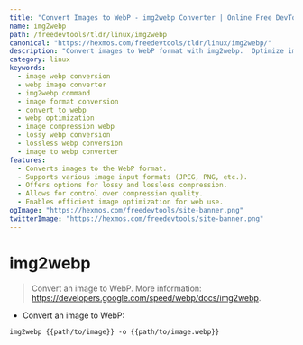 ```yaml
---
title: "Convert Images to WebP - img2webp Converter | Online Free DevTools by Hexmos"
name: img2webp
path: /freedevtools/tldr/linux/img2webp
canonical: "https://hexmos.com/freedevtools/tldr/linux/img2webp/"
description: "Convert images to WebP format with img2webp.  Optimize images for web performance with this efficient converter. Free online tool, no registration required."
category: linux
keywords:
  - image webp conversion
  - webp image converter
  - img2webp command
  - image format conversion
  - convert to webp
  - webp optimization
  - image compression webp
  - lossy webp conversion
  - lossless webp conversion
  - image to webp converter
features:
  - Converts images to the WebP format.
  - Supports various image input formats (JPEG, PNG, etc.).
  - Offers options for lossy and lossless compression.
  - Allows for control over compression quality.
  - Enables efficient image optimization for web use.
ogImage: "https://hexmos.com/freedevtools/site-banner.png"
twitterImage: "https://hexmos.com/freedevtools/site-banner.png"
---
```


# img2webp

> Convert an image to WebP.
> More information: <https://developers.google.com/speed/webp/docs/img2webp>.

- Convert an image to WebP:

`img2webp {{path/to/image}} -o {{path/to/image.webp}}`
